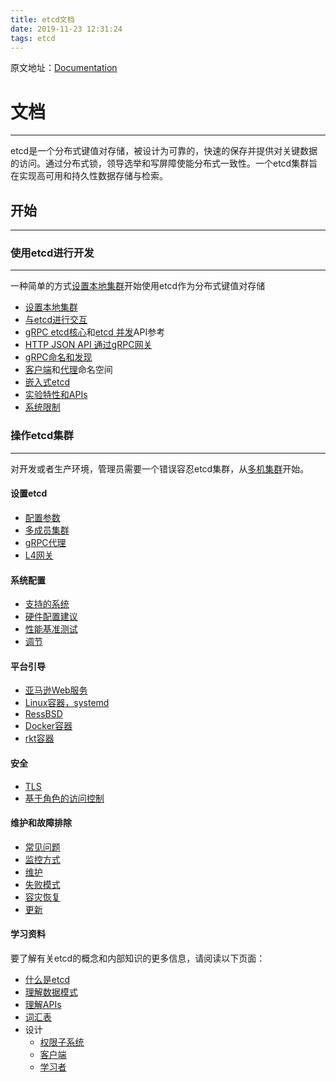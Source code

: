 ```yaml
---
title: etcd文档
date: 2019-11-23 12:31:24
tags: etcd
---
```

原文地址：[Documentation](https://github.com/etcd-io/etcd/blob/master/Documentation/README.md)
# 文档

* * *
etcd是一个分布式键值对存储，被设计为可靠的，快速的保存并提供对关键数据的访问。通过分布式锁，领导选举和写屏障使能分布式一致性。一个etcd集群旨在实现高可用和持久性数据存储与检索。
## 开始

* * *
### 使用etcd进行开发

* * *

一种简单的方式[设置本地集群](https://newonexd.github.io/2019/11/23/blog/etcd/%E5%8D%95%E6%9C%BA%E9%9B%86%E7%BE%A4/)开始使用etcd作为分布式键值对存储

* [设置本地集群](https://newonexd.github.io/2019/11/23/blog/etcd/%E5%8D%95%E6%9C%BA%E9%9B%86%E7%BE%A4/)
* [与etcd进行交互](https://newonexd.github.io/2019/11/23/blog/etcd/%E4%B8%8Eetcd%E8%BF%9B%E8%A1%8C%E4%BA%A4%E4%BA%92/)
* [gRPC etcd核心]()和[etcd 并发]()API参考
* [HTTP JSON API 通过gRPC网关](https://newonexd.github.io/2019/11/23/blog/etcd/HTTP_JSON_API%E9%80%9A%E8%BF%87gRPC%E7%BD%91%E5%85%B3/)
* [gRPC命名和发现](https://newonexd.github.io/2019/11/23/blog/etcd/gRPC%E5%91%BD%E5%90%8D%E4%B8%8E%E5%8F%91%E7%8E%B0/)
* [客户端]()和[代理](https://newonexd.github.io/2019/11/24/blog/etcd/gRPC%E4%BB%A3%E7%90%86/)命名空间
* [嵌入式etcd]()
* [实验特性和APIs](https://newonexd.github.io/2019/11/24/blog/etcd/%E5%AE%9E%E9%AA%8C%E7%89%B9%E6%80%A7%E5%92%8CAPIs/)
* [系统限制]()

### 操作etcd集群

* * *
对开发或者生产环境，管理员需要一个错误容忍etcd集群，从[多机集群](https://newonexd.github.io/2019/11/23/blog/etcd/%E5%A4%9A%E6%9C%BA%E9%9B%86%E7%BE%A4/)开始。
#### 设置etcd

* [配置参数](https://newonexd.github.io/2019/11/24/blog/etcd/ETCD%E9%85%8D%E7%BD%AE%E5%8F%82%E6%95%B0/)
* [多成员集群](https://newonexd.github.io/2019/11/23/blog/etcd/%E5%A4%9A%E6%9C%BA%E9%9B%86%E7%BE%A4/)
* [gRPC代理]()
* [L4网关]()

#### 系统配置

* [支持的系统]()
* [硬件配置建议]()
* [性能基准测试]()
* [调节]()

#### 平台引导

* [亚马逊Web服务]()
* [Linux容器，systemd]()
* [RessBSD]()
* [Docker容器]()
* [rkt容器]()

#### 安全

* [TLS]()
* [基于角色的访问控制]()

#### 维护和故障排除
* [常见问题]()
* [监控方式]()
* [维护]()
* [失败模式]()
* [容灾恢复]()
* [更新]()
#### 学习资料
要了解有关etcd的概念和内部知识的更多信息，请阅读以下页面：
* [什么是etcd]()
* [理解数据模式]()
* [理解APIs]()
* [词汇表]()
* 设计
    * [权限子系统]()
    * [客户端]()
    * [学习者]()